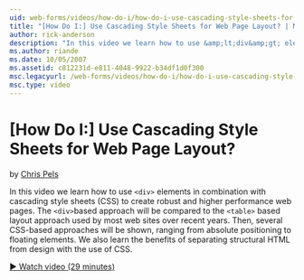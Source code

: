 ```yaml
---
uid: web-forms/videos/how-do-i/how-do-i-use-cascading-style-sheets-for-web-page-layout
title: "[How Do I:] Use Cascading Style Sheets for Web Page Layout? | Microsoft Docs"
author: rick-anderson
description: "In this video we learn how to use &amp;lt;div&amp;gt; elements in combination with cascading style sheets (CSS) to create robust and higher performance web p..."
ms.author: riande
ms.date: 10/05/2007
ms.assetid: c812231d-e811-4048-9922-b34df1d0f300
msc.legacyurl: /web-forms/videos/how-do-i/how-do-i-use-cascading-style-sheets-for-web-page-layout
msc.type: video
---
```

# [How Do I:] Use Cascading Style Sheets for Web Page Layout?

by [Chris Pels](https://twitter.com/chrispels)

In this video we learn how to use `<div>` elements in combination with cascading style sheets (CSS) to create robust and higher performance web pages. The `<div>`based approach will be compared to the `<table>` based layout approach used by most web sites over recent years. Then, several CSS-based approaches will be shown, ranging from absolute positioning to floating elements. We also learn the benefits of separating structural HTML from design with the use of CSS.

[&#9654; Watch video (29 minutes)](https://channel9.msdn.com/Blogs/ASP-NET-Site-Videos/how-do-i-use-cascading-style-sheets-for-web-page-layout)
